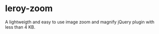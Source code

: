 leroy-zoom
==========

A lightweigth and easy to use image zoom and magnify jQuery plugin with less than 4 KB.
